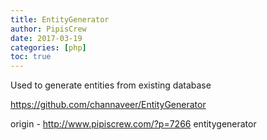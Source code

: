 ```yaml
---
title: EntityGenerator
author: PipisCrew
date: 2017-03-19
categories: [php]
toc: true
---
```


Used to generate entities from existing database

https://github.com/channaveer/EntityGenerator

origin - http://www.pipiscrew.com/?p=7266 entitygenerator